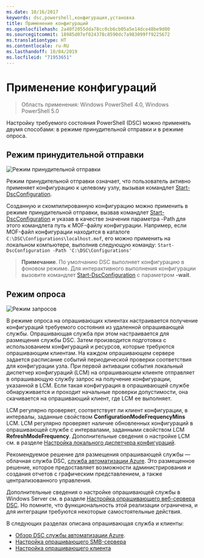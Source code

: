 ```yaml
---
ms.date: 10/16/2017
keywords: dsc,powershell,конфигурация,установка
title: Применение конфигураций
ms.openlocfilehash: 2a40f2055dda78cc0cb6cb05a5e14dce48be9d00
ms.sourcegitcommit: 18985d07ef024378c8590dc7a983099ff9225672
ms.translationtype: HT
ms.contentlocale: ru-RU
ms.lasthandoff: 10/04/2019
ms.locfileid: "71953651"
---
```

# <a name="enacting-configurations"></a>Применение конфигураций

>Область применения: Windows PowerShell 4.0, Windows PowerShell 5.0

Настройку требуемого состояния PowerShell (DSC) можно применять двумя способами: в режиме принудительной отправки и в режиме опроса.

## <a name="push-mode"></a>Режим принудительной отправки

![Режим принудительной отправки](../images/pushModel.png "Принципы работы")

Режим принудительной отправки означает, что пользователь активно применяет конфигурацию к целевому узлу, вызывая командлет [Start-DscConfiguration](/powershell/module/psdesiredstateconfiguration/start-dscconfiguration).

Созданную и скомпилированную конфигурацию можно применить в режиме принудительной отправки, вызвав командлет [Start-DscConfiguration](/powershell/module/psdesiredstateconfiguration/start-dscconfiguration) и указав в качестве значения параметра -Path для этого командлета путь к MOF-файлу конфигурации.
Например, если MOF-файл конфигурации находится в каталоге `C:\DSC\Configurations\localhost.mof`, его можно применить на локальном компьютере, выполнив следующую команду: `Start-DscConfiguration -Path 'C:\DSC\Configurations'`

> __Примечание__. По умолчанию DSC выполняет конфигурацию в фоновом режиме. Для интерактивного выполнения конфигурации вызовите командлет [Start-DscConfiguration](/powershell/module/psdesiredstateconfiguration/start-dscconfiguration) с параметром __-wait__.

## <a name="pull-mode"></a>Режим опроса

![Режим запросов](../images/pullModel.png "Принципы работы")

В режиме опроса на опрашивающих клиентах настраивается получение конфигураций требуемого состояния из удаленной опрашивающей службы.
Опрашивающая служба при этом настраивается для размещения службы DSC. Затем производится подготовка с использованием конфигураций и ресурсов, которые требуются опрашивающим клиентам.
На каждом опрашивающем сервере задается расписание событий периодической проверки соответствия для конфигурации узла.
При первой активации события локальный диспетчер конфигураций (LCM) на опрашивающем клиенте отправляет в опрашивающую службу запрос на получение конфигурации, указанной в LCM.
Если такая конфигурация в опрашивающей службе обнаруживается и проходит начальные проверки допустимости, она скачивается на опрашивающий клиент, где LCM ее выполняет.

LCM регулярно проверяет, соответствует ли клиент конфигурации, в интервалы, заданные свойством **ConfigurationModeFrequencyMins** LCM.
LCM регулярно проверяет наличие обновленных конфигураций в опрашивающей службе с интервалами, заданными свойством LCM **RefreshModeFrequency**.
Дополнительные сведения о настройке LCM см. в разделе [Настройка локального диспетчера конфигураций](../managing-nodes/metaConfig.md).

Рекомендуемое решение для размещения опрашивающей службы — облачная служба DSC, [служба автоматизации Azure](https://azure.microsoft.com/services/automation/).
Это размещенное решение, которое предоставляет возможности администрирования и создания отчетов с графическим представлением, а также централизованного управления.

Дополнительные сведения о настройке опрашивающей службы в Windows Server см. в разделе [Настройка опрашивающего веб-сервера DSC](pullServer.md).
Но помните, что функциональность этой реализации ограничена, и для интеграции требуются некоторые самостоятельные действия.

В следующих разделах описана опрашивающая служба и клиенты:

- [Обзор DSC службы автоматизации Azure](https://docs.microsoft.com/azure/automation/automation-dsc-overview).
- [Настройка опрашивающего SMB-сервера](pullServerSMB.md)
- [Настройка опрашивающего клиента](pullClientConfigID.md)

